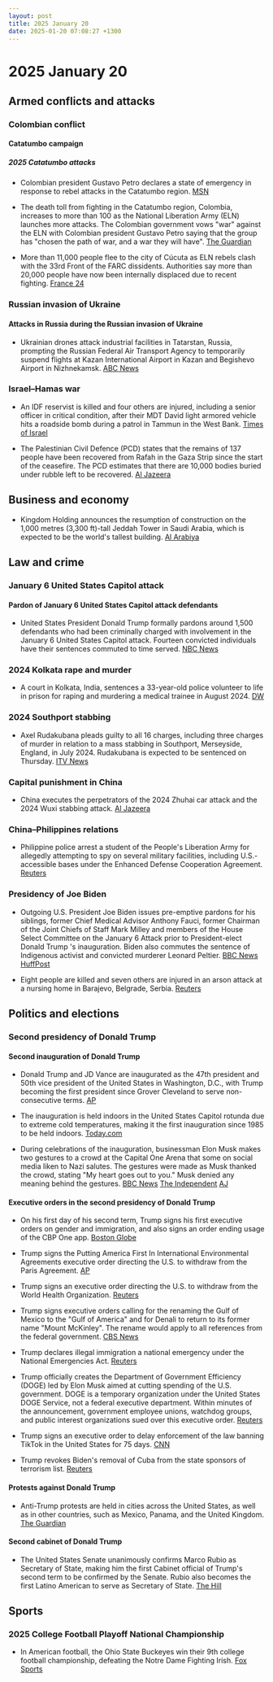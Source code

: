 ```yaml
---
layout: post
title: 2025 January 20
date: 2025-01-20 07:08:27 +1300
---
```


# 2025 January 20

## Armed conflicts and attacks

### Colombian conflict

#### Catatumbo campaign

##### 2025 Catatumbo attacks

- Colombian president Gustavo Petro declares a state of emergency in response to rebel attacks in the Catatumbo region. [MSN](https://www.msn.com/en-gb/news/world/colombia-to-declare-state-of-emergency-as-violence-in-northern-regions-spikes/ar-AA1xy0fj)

- The death toll from fighting in the Catatumbo region, Colombia, increases to more than 100 as the National Liberation Army (ELN) launches more attacks. The Colombian government vows "war" against the ELN with Colombian president Gustavo Petro saying that the group has "chosen the path of war, and a war they will have". [The Guardian](https://www.theguardian.com/world/2025/jan/20/colombia-guerrilla-violence-deaths)

- More than 11,000 people flee to the city of Cúcuta as ELN rebels clash with the 33rd Front of the FARC dissidents. Authorities say more than 20,000 people have now been internally displaced due to recent fighting. [France 24](https://www.france24.com/en/live-news/20250120-colombia-troops-try-to-contain-guerrilla-violence-that-has-killed-100)

### Russian invasion of Ukraine

#### Attacks in Russia during the Russian invasion of Ukraine

- Ukrainian drones attack industrial facilities in Tatarstan, Russia, prompting the Russian Federal Air Transport Agency to temporarily suspend flights at Kazan International Airport in Kazan and Begishevo Airport in Nizhnekamsk. [ABC News](https://abcnews.go.com/International/drones-attack-russian-military-industrial-hub-600-miles/story?id=117876447)

### Israel–Hamas war

- An IDF reservist is killed and four others are injured, including a senior officer in critical condition, after their MDT David light armored vehicle hits a roadside bomb during a patrol in Tammun in the West Bank. [Times of Israel](https://www.timesofisrael.com/liveblog_entry/idf-reservist-killed-two-others-wounded-by-roadside-bomb-in-west-bank-overnight/)

- The Palestinian Civil Defence (PCD) states that the remains of 137 people have been recovered from Rafah in the Gaza Strip since the start of the ceasefire. The PCD estimates that there are 10,000 bodies buried under rubble left to be recovered. [Al Jazeera](https://www.aljazeera.com/news/liveblog/2025/1/20/live-palestinian-prisoners-freed-by-israel-after-captives-released-in-gaza?update=3454862)

## Business and economy

- Kingdom Holding announces the resumption of construction on the 1,000 metres (3,300 ft)-tall Jeddah Tower in Saudi Arabia, which is expected to be the world's tallest building. [Al Arabiya](https://www.alarabiya.net/aswaq/realestate/2025/01/20/-%D8%A7%D9%84%D9%85%D9%85%D9%84%D9%83%D8%A9-%D8%A7%D9%84%D9%82%D8%A7%D8%A8%D8%B6%D8%A9-%D8%AA%D8%B9%D9%84%D9%86-%D8%A7%D8%B3%D8%AA%D8%A6%D9%86%D8%A7%D9%81-%D8%A3%D8%B9%D9%85%D8%A7%D9%84-%D8%A8%D9%86%D8%A7%D8%A1-%D8%A8%D8%B1%D8%AC-%D8%AC%D8%AF%D8%A9-%D8%A7%D9%84%D8%A3%D8%B7%D9%88%D9%84-%D9%81%D9%8A-%D8%A7%D9%84%D8%B9%D8%A7%D9%84%D9%85)

## Law and crime

### January 6 United States Capitol attack

#### Pardon of January 6 United States Capitol attack defendants

- United States President Donald Trump formally pardons around 1,500 defendants who had been criminally charged with involvement in the January 6 United States Capitol attack. Fourteen convicted individuals have their sentences commuted to time served. [NBC News](https://www.nbcnews.com/politics/justice-department/trump-set-pardon-defendants-stormed-capitol-jan-6-2021-rcna187735)

### 2024 Kolkata rape and murder

- A court in Kolkata, India, sentences a 33-year-old police volunteer to life in prison for raping and murdering a medical trainee in August 2024. [DW](https://www.dw.com/en/india-man-jailed-for-life-in-doctor-rape-murder-case/a-71346298)

### 2024 Southport stabbing

- Axel Rudakubana pleads guilty to all 16 charges, including three charges of murder in relation to a mass stabbing in Southport, Merseyside, England, in July 2024. Rudakubana is expected to be sentenced on Thursday. [ITV News](https://www.itv.com/news/granada/2025-01-20/rudakubana-changes-pleas-to-guilty-on-first-day-of-trial-for-southport-attack)

### Capital punishment in China

- China executes the perpetrators of the 2024 Zhuhai car attack and the 2024 Wuxi stabbing attack. [Al Jazeera](https://www.aljazeera.com/news/2025/1/20/china-executes-two-men-for-committing-deadly-revenge-on-society-crimes)

### China–Philippines relations

- Philippine police arrest a student of the People's Liberation Army for allegedly attempting to spy on several military facilities, including U.S.-accessible bases under the Enhanced Defense Cooperation Agreement. [Reuters](https://www.reuters.com/world/asia-pacific/philippines-arrests-chinese-national-suspicion-espionage-2025-01-20/)

### Presidency of Joe Biden

- Outgoing U.S. President Joe Biden issues pre-emptive pardons for his siblings, former Chief Medical Advisor Anthony Fauci, former Chairman of the Joint Chiefs of Staff Mark Milley and members of the House Select Committee on the January 6 Attack prior to President-elect Donald Trump 's inauguration. Biden also commutes the sentence of Indigenous activist and convicted murderer Leonard Peltier. [BBC News](https://www.bbc.co.uk/news/articles/c8r5g5dezk4o) [HuffPost](https://www.huffpost.com/entry/joe-biden-leonard-peltier-clemency_n_67608b04e4b0d06419ec6367)

- Eight people are killed and seven others are injured in an arson attack at a nursing home in Barajevo, Belgrade, Serbia. [Reuters](https://www.reuters.com/world/europe/eight-die-seven-injured-serbian-retirement-home-fire-2025-01-20/)

## Politics and elections

### Second presidency of Donald Trump

#### Second inauguration of Donald Trump

- Donald Trump and JD Vance are inaugurated as the 47th president and 50th vice president of the United States in Washington, D.C., with Trump becoming the first president since Grover Cleveland to serve non-consecutive terms. [AP](https://apnews.com/live/trump-inauguration-updates)

- The inauguration is held indoors in the United States Capitol rotunda due to extreme cold temperatures, making it the first inauguration since 1985 to be held indoors. [Today.com](https://www.today.com/news/politics/donald-trump-2025-indoor-inauguration-weather-rcna188400)

- During celebrations of the inauguration, businessman Elon Musk makes two gestures to a crowd at the Capital One Arena that some on social media liken to Nazi salutes. The gestures were made as Musk thanked the crowd, stating "My heart goes out to you." Musk denied any meaning behind the gestures. [BBC News](https://www.bbc.com/news/articles/cy48v1x4dv4o) [The Independent](https://www.independent.co.uk/news/world/americas/us-politics/elon-musk-salute-trump-inauguration-b2683095.html) [AJ](https://www.aljazeera.com/economy/2025/1/21/musk-accused-of-giving-nazi-salute-during-trump-inauguration-celebrations)

#### Executive orders in the second presidency of Donald Trump

- On his first day of his second term, Trump signs his first executive orders on gender and immigration, and also signs an order ending usage of the CBP One app. [Boston Globe](https://www.bostonglobe.com/2025/01/20/nation/donald-trump-executive-orders/)

- Trump signs the Putting America First In International Environmental Agreements executive order directing the U.S. to withdraw from the Paris Agreement. [AP](https://apnews.com/article/trump-paris-agreement-climate-change-788907bb89fe307a964be757313cdfb0)

- Trump signs an executive order directing the U.S. to withdraw from the World Health Organization. [Reuters](https://www.reuters.com/world/us/trump-signs-executive-withdrawing-world-health-organization-2025-01-21/)

- Trump signs executive orders calling for the renaming the Gulf of Mexico to the "Gulf of America" and for Denali to return to its former name "Mount McKinley". The rename would apply to all references from the federal government. [CBS News](https://www.cbsnews.com/news/trump-rename-gulf-of-mexico-denali/)

- Trump declares illegal immigration a national emergency under the National Emergencies Act. [Reuters](https://www.reuters.com/world/us/trump-declare-national-emergency-border-trump-official-says-2025-01-20/)

- Trump officially creates the Department of Government Efficiency (DOGE) led by Elon Musk aimed at cutting spending of the U.S. government. DOGE is a temporary organization under the United States DOGE Service, not a federal executive department. Within minutes of the announcement, government employee unions, watchdog groups, and public interest organizations sued over this executive order. [Reuters](https://www.reuters.com/world/us/trump-use-one-his-first-executive-orders-create-doge-semafor-reports-2025-01-20/)

- Trump signs an executive order to delay enforcement of the law banning TikTok in the United States for 75 days. [CNN](https://www.cnn.com/2025/01/20/tech/tiktok-future-donald-trump-ban-sale/index.html)

- Trump revokes Biden's removal of Cuba from the state sponsors of terrorism list. [Reuters](https://www.reuters.com/world/americas/trump-revokes-biden-removal-cuba-us-state-sponsors-terrorism-list-2025-01-21/)

#### Protests against Donald Trump

- Anti-Trump protests are held in cities across the United States, as well as in other countries, such as Mexico, Panama, and the United Kingdom. [The Guardian](https://www.theguardian.com/us-news/gallery/2025/jan/20/anti-trump-protests-photos)

#### Second cabinet of Donald Trump

- The United States Senate unanimously confirms Marco Rubio as Secretary of State, making him the first Cabinet official of Trump's second term to be confirmed by the Senate. Rubio also becomes the first Latino American to serve as Secretary of State. [The Hill](https://thehill.com/policy/international/5096622-senate-confirms-marco-rubio-secretary/)

## Sports

### 2025 College Football Playoff National Championship

- In American football, the Ohio State Buckeyes win their 9th college football championship, defeating the Notre Dame Fighting Irish. [Fox Sports](https://www.foxsports.com/live-blog/college-football/ohio-state-vs-notre-dame-live-updates-cfp-national-championship-highlights)